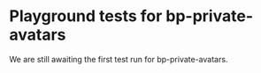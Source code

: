 # Playground tests for bp-private-avatars
We are still awaiting the first test run for bp-private-avatars.
